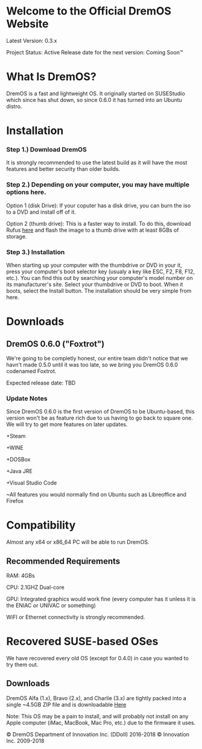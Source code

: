 # Welcome to the Official DremOS Website

Latest Version: 0.3.x

Project Status: Active
Release date for the next version: Coming Soon&trade;

# What Is DremOS?

DremOS is a fast and lightweight OS. It originally started on SUSEStudio which since has shut down, so since 0.6.0 it has turned into an Ubuntu distro.

# Installation 

### Step 1.) Download DremOS
It is strongly recommended to use the latest build as it will have the most features and better security than older builds.

### Step 2.) Depending on your computer, you may have multiple options here.

Option 1 (disk Drive): If your coputer has a disk drive, you can burn the iso to a DVD and install off of it.

Option 2 (thumb drive): This is a faster way to install. To do this, download Rufus <a href="https://rufus.akeo.ie/">here</a> and flash the image to a thumb drive with at least 8GBs of storage.

### Step 3.) Installation

When starting up your computer with the thumbdrive or DVD in your it, press your computer's boot selector key (usualy a key like ESC, F2, F8, F12, etc.). You can find this out by searching your computer's model number on its manufacturer's site. Select your thumbdrive or DVD to boot. When it boots, select the Install button. The installation should be very simple from here.

# Downloads

## DremOS 0.6.0 ("Foxtrot")

We're going to be completly honest, our entire team didn't notice that we havn't made 0.5.0 until it was too late, so we bring you DremOS 0.6.0 codenamed Foxtrot.

<!-- <a href="https://github.com/samparisot/DremOS/releases/download/0.6.0/DremOS-0.6.0.iso">Download</a> -->

Expected release date: TBD

### Update Notes

Since DremOS 0.6.0 is the first version of DremOS to be Ubuntu-based, this version won't be as feature rich due to us having to go back to square one. We will try to get more features on later updates.

+Steam

+WINE

+DOSBox

+Java JRE

+Visual Studio Code

~All features you would normally find on Ubuntu such as Libreoffice and Firefox

# Compatibility

Almost any x64 or x86_64 PC will be able to run DremOS.

## Recommended Requirements

RAM: 4GBs

CPU: 2.1GHZ Dual-core

GPU: Integrated graphics would work fine (every computer has it unless it is the ENIAC or UNIVAC or something)

WiFI or Ethernet connectivity is strongly recommended.

# Recovered SUSE-based OSes
We have recovered every old OS (except for 0.4.0) in case you wanted to try them out.

## Downloads
DremOS Alfa (1.x), Bravo (2.x), and Charlie (3.x) are tightly packed into a single ~4.5GB ZIP file and is downloadable <a href="https://drive.google.com/open?id=1lFdUuK4Cgp5VHfYCZQYzZs9aYLhLVL_3">Here</a>

Note: This OS may be a pain to install, and will probably not install on any Apple computer (iMac, MacBook, Mac Pro, etc.) due to the firmware it uses.

© DremOS Department of Innovation Inc. (DDoII) 2016-2018
© Innovation Inc. 2009-2018
